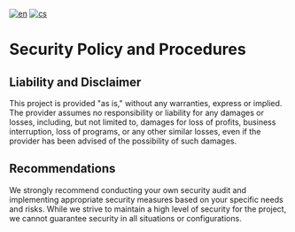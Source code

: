 [![en](https://img.shields.io/badge/lang-en-red.svg)](https://github.com/PepikVaio/remarkable_re-Minder?tab=security-ov-file)
[![cs](https://img.shields.io/badge/lang-cs-springgreen.svg)](https://github.com/PepikVaio/remarkable_re-Minder/blob/main/.language_cs/SECURITY.cs.md)


# Security Policy and Procedures


## Liability and Disclaimer

This project is provided "as is," without any warranties, express or implied. The provider assumes no responsibility or liability for any damages or losses, including, but not limited to, damages for loss of profits, business interruption, loss of programs, or any other similar losses, even if the provider has been advised of the possibility of such damages.

## Recommendations

We strongly recommend conducting your own security audit and implementing appropriate security measures based on your specific needs and risks. While we strive to maintain a high level of security for the project, we cannot guarantee security in all situations or configurations.
